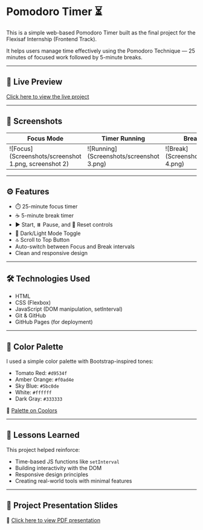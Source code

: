 # Pomodoro Timer ⏳

This is a simple web-based Pomodoro Timer built as the final project for the Flexisaf Internship (Frontend Track).

It helps users manage time effectively using the Pomodoro Technique — 25 minutes of focused work followed by 5-minute breaks.

---

## 🔗 Live Preview
[Click here to view the live project](https://paulinesoledad.github.io/pomodoro-timer/)

---

## 📸 Screenshots

| Focus Mode | Timer Running | Break Mode |
|------------|----------------|-------------|
| ![Focus](Screenshots/screenshot 1.png, screenshot 2) | ![Running](Screenshots/screenshot 3.png) | ![Break](Screenshots/screenshot 4.png) |

---

## ⚙️ Features

- ⏱️ 25-minute focus timer
- ☕ 5-minute break timer
- ▶️ Start, ⏸️ Pause, and 🔁 Reset controls
- 🌙 Dark/Light Mode Toggle
- 🔝 Scroll to Top Button
- Auto-switch between Focus and Break intervals
- Clean and responsive design

---

## 🛠️ Technologies Used

- HTML
- CSS (Flexbox)
- JavaScript (DOM manipulation, setInterval)
- Git & GitHub
- GitHub Pages (for deployment)

---

## 🎨 Color Palette

I used a simple color palette with Bootstrap-inspired tones:

- Tomato Red: `#d9534f`
- Amber Orange: `#f0ad4e`
- Sky Blue: `#5bc0de`
- White: `#ffffff`
- Dark Gray: `#333333`

🔗 [Palette on Coolors](https://coolors.co/f0ad4e-d9534f-333333-ffffff-5bc0de)

---

## 🧠 Lessons Learned

This project helped reinforce:
- Time-based JS functions like `setInterval`
- Building interactivity with the DOM
- Responsive design principles
- Creating real-world tools with minimal features

---

## 📄 Project Presentation Slides

🔗 [Click here to view PDF presentation]()

